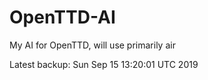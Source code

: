# OpenTTD-AI
My AI for OpenTTD, will use primarily air

Latest backup: Sun Sep 15 13:20:01 UTC 2019
